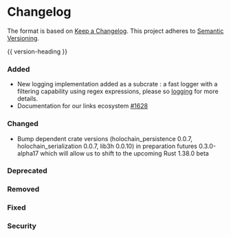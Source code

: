 # Changelog
The format is based on [Keep a Changelog](https://keepachangelog.com/en/1.0.0/).
This project adheres to [Semantic Versioning](https://semver.org/spec/v2.0.0.html).

{{ version-heading }}

### Added

* New logging implementation added as a subcrate : a fast logger with a filtering capability using regex expressions, please so [logging](logging) for more details.
* Documentation for our links ecosystem [#1628](https://github.com/holochain/holochain-rust/pull/1628)

### Changed

- Bump dependent crate versions (holochain_persistence 0.0.7, holochain_serialization 0.0.7, lib3h 0.0.10) in preparation futures 0.3.0-alpha17 which will allow us to shift to the upcoming Rust 1.38.0 beta

### Deprecated

### Removed

### Fixed

### Security
